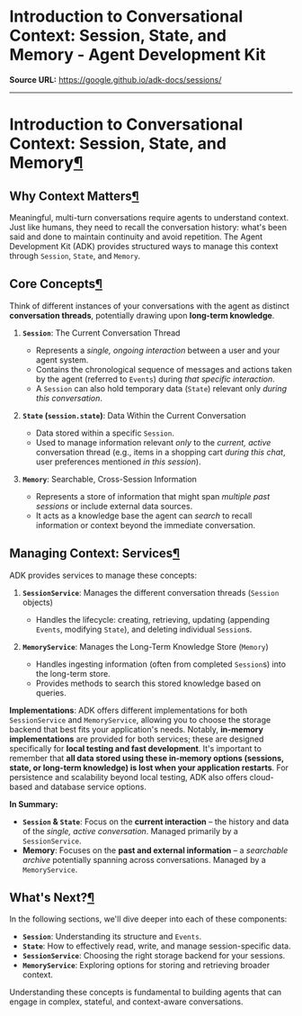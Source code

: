 # Introduction to Conversational Context: Session, State, and Memory - Agent Development Kit

**Source URL:** https://google.github.io/adk-docs/sessions/

---

# Introduction to Conversational Context: Session, State, and Memory[¶](#introduction-to-conversational-context-session-state-and-memory "Permanent link")

## Why Context Matters[¶](#why-context-matters "Permanent link")

Meaningful, multi-turn conversations require agents to understand context. Just
like humans, they need to recall the conversation history: what's been said and
done to maintain continuity and avoid repetition. The Agent Development Kit
(ADK) provides structured ways to manage this context through `Session`,
`State`, and `Memory`.

## Core Concepts[¶](#core-concepts "Permanent link")

Think of different instances of your conversations with the agent as distinct
**conversation threads**, potentially drawing upon **long-term knowledge**.

1. **`Session`**: The Current Conversation Thread

   * Represents a *single, ongoing interaction* between a user and your agent
     system.
   * Contains the chronological sequence of messages and actions taken by the
     agent (referred to `Events`) during *that specific interaction*.
   * A `Session` can also hold temporary data (`State`) relevant only *during
     this conversation*.
2. **`State` (`session.state`)**: Data Within the Current Conversation

   * Data stored within a specific `Session`.
   * Used to manage information relevant *only* to the *current, active*
     conversation thread (e.g., items in a shopping cart *during this chat*,
     user preferences mentioned *in this session*).
3. **`Memory`**: Searchable, Cross-Session Information

   * Represents a store of information that might span *multiple past
     sessions* or include external data sources.
   * It acts as a knowledge base the agent can *search* to recall information
     or context beyond the immediate conversation.

## Managing Context: Services[¶](#managing-context-services "Permanent link")

ADK provides services to manage these concepts:

1. **`SessionService`**: Manages the different conversation threads (`Session`
   objects)

   * Handles the lifecycle: creating, retrieving, updating (appending
     `Events`, modifying `State`), and deleting individual `Session`s.
2. **`MemoryService`**: Manages the Long-Term Knowledge Store (`Memory`)

   * Handles ingesting information (often from completed `Session`s) into the
     long-term store.
   * Provides methods to search this stored knowledge based on queries.

**Implementations**: ADK offers different implementations for both
`SessionService` and `MemoryService`, allowing you to choose the storage backend
that best fits your application's needs. Notably, **in-memory implementations**
are provided for both services; these are designed specifically for **local
testing and fast development**. It's important to remember that **all data
stored using these in-memory options (sessions, state, or long-term knowledge)
is lost when your application restarts**. For persistence and scalability beyond
local testing, ADK also offers cloud-based and database service options.

**In Summary:**

* **`Session` & `State`**: Focus on the **current interaction** – the history
  and data of the *single, active conversation*. Managed primarily by a
  `SessionService`.
* **Memory**: Focuses on the **past and external information** – a *searchable
  archive* potentially spanning across conversations. Managed by a
  `MemoryService`.

## What's Next?[¶](#whats-next "Permanent link")

In the following sections, we'll dive deeper into each of these components:

* **`Session`**: Understanding its structure and `Events`.
* **`State`**: How to effectively read, write, and manage session-specific
  data.
* **`SessionService`**: Choosing the right storage backend for your sessions.
* **`MemoryService`**: Exploring options for storing and retrieving broader
  context.

Understanding these concepts is fundamental to building agents that can engage
in complex, stateful, and context-aware conversations.